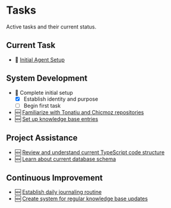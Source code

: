 # Tasks

Active tasks and their current status.

## Current Task
- 🏃 [Initial Agent Setup](./tasks/all/initial-agent-setup.md)

## System Development
- 🏃 Complete initial setup
  - [x] Establish identity and purpose
  - [ ] Begin first task
- 🆕 [Familiarize with Tonatiu and Chicmoz repositories](./tasks/all/familiarize-with-repos.md)
- 🆕 [Set up knowledge base entries](./tasks/all/setup-knowledge-base.md)

## Project Assistance
- 🆕 [Review and understand current TypeScript code structure](./tasks/all/review-typescript-structure.md)
- 🆕 [Learn about current database schema](./tasks/all/learn-db-schema.md)

## Continuous Improvement
- 🆕 [Establish daily journaling routine](./tasks/all/establish-journaling.md)
- 🆕 [Create system for regular knowledge base updates](./tasks/all/knowledge-base-update-system.md)
